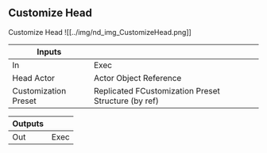## Customize Head
Customize Head
![[../img/nd_img_CustomizeHead.png]]

|Inputs||
|--|--|
| In | Exec |
| Head Actor | Actor Object Reference |
| Customization Preset | Replicated FCustomization Preset Structure (by ref) |

|Outputs||
|--|--|
| Out | Exec |
